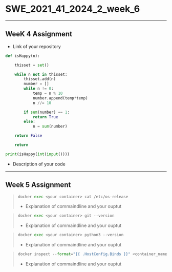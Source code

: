 # SWE_2021_41_2024_2_week_6
---
## WeeK 4 Assignment
* Link of your repository
</pre>

```python
def isHappy(n):

    thisset = set()

    while n not in thisset:
        thisset.add(n)
        number = []
        while n != 0:
            temp = n % 10
            number.append(temp*temp)
            n //= 10

        if sum(number) == 1:
            return True
        else:
            n = sum(number)

    return False

    return

print(isHappy(int(input())))
```
* Description of your code
---
## Week 5 Assignment


</pre>

>```python   
>docker exec <your container> cat /etc/os-release 
>``` 
>* Explanation of commaindline and your ouptut

</pre>  

>```python   
>docker exec <your container> git --version
>```
>* Explanation of commaindline and your ouptut

</pre>

>```python   
>docker exec <your container> python3 --version
>```
>* Explanation of commaindline and your ouptut

</pre>

>```python   
>docker inspect --format="{{ .HostConfig.Binds }}" <container_name>
>```
>* Explanation of commaindline and your ouptut
